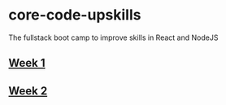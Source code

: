 # core-code-upskills
The fullstack boot camp to improve skills in React and NodeJS   
## [Week 1](https://github.com/lsotoj/core-code-upskills/blob/main/Week1.md)
## [Week 2](https://github.com/lsotoj/core-code-upskills/blob/main/Week2.md)

